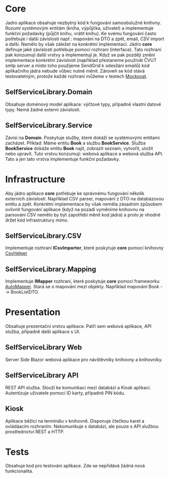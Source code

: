 # Core
Jadro aplikace obsahuje nezbytný kód k fungování samoobslužné knihvny. Rozumí systémovým entitám (kniha, výpůjčka, uživatel) a implementuje funkční požadavky (půjčit knihu, vrátit knihu). Ke svému fungování často potřebuje i další závislosti např.: mapování na DTO a zpět, email, CSV import a další. Nemělo by však záležet na konkrétní implementaci. Jádro **core** definuje jaké závislosti potřebuje pomocí rozhraní (interface). Tato rozhraní pak konzumují další vrstvy a implementují je. Když se pak později změní implementace konkrétní závislosti (například přestaneme používát ČVUT smtp server a místo toho použijeme SendGrid k odesílání emailů) kód aplikačního jádra nebude vůbec nutné měnit. Zároveň se kód stává testovatelným, protože každé rozhraní můžeme v testech [Mockovat](https://en.wikipedia.org/wiki/Mock_object).

## SelfServiceLibrary.Domain
Obsahuje doménový model aplikace: výčtové typy, případně vlastní datové typy. Nemá žádné externí závislosti.

## SelfServiceLibrary.Service
Závisí na **Domain**. Poskytuje služby, které dokáží se systémovými entitami zacházet. Příklad: Máme entitu **Book** a službu **BookService**. Služba **BookService** dokáže entitu **Book** najít, zobrazit seznam, vytvořit, uložit nebo upravit. Tuto vrstvu konzumují: webová aplikace a webová služba API. Tato a jen tato vrstva implementuje funkční požadavky.

# Infrastructure
Aby jádro aplikace **core** potřebuje ke správnému fungování několik externích závislostí. Například CSV parser, mapování z DTO na databázovou entitu a zpět. Konkrétní implementace by však neměla zásadním způsobem ovlivnit fungování aplikace (když na pozadí vyměníme knihovnu na parsování CSV nemělo by být zapotřebí měnit kod jádra) a proto je vhodné držet kód infrastruktury mimo.

## SelfServiceLibrary.CSV
Implementuje rozhraní **ICsvImporter**, které poskytuje **core** pomocí knihovny [CsvHelper](https://joshclose.github.io/CsvHelper/)

## SelfServiceLibrary.Mapping
Implementuje **IMapper** rozhraní, které poskytuje **core** pomocí frameworku [AutoMapper](https://automapper.org/). Stará se o mapování mezi objekty. Například mapování Book --> BookListDTO.

# Presentation
Obsahuje prezentační vrstvu aplikace. Patří sem webová aplikace, API služba, případně další aplikace s UI.

## SelfServiceLibrary Web
Server Side Blazor webová aplikace pro návštěvníky knihovny a knihovníky.

## SelfServiceLibrary API
REST API služba. Slouží ke komunikaci mezi databází a Kiosk aplikací. Autentizuje uživatele pomocí ID karty, případně PIN kódu. 

## Kiosk
Aplikace běžící na terminálu v knihovně. Disponuje čtečkou karet a ovládáacím rozhraním. Nekomunikuje s databází, ale pouze s API službou prostřednictví REST a HTTP.

# Tests
Obsahuje kod pro testování aplikace. Zde se nepřidává žádná nová funkcionalita.